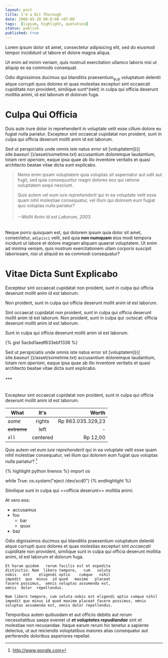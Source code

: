 ```yaml
---
layout: post
title: I'm a Bit Thorough
date: 2008-05-20 00:0:00 +07:00
tags:  [lipsum, highlight, quotation]
status: publish
published: true
---
```

Lorem ipsum dolor sit amet, consectetur adipisicing elit, sed do eiusmod tempor incididunt ut labore et dolore magna aliqua. 

Ut enim ad minim veniam, quis nostrud exercitation ullamco laboris nisi ut aliquip ex ea commodo consequat.

Odio dignissimos ducimus qui blanditiis praesentium<sub>*&phi;,&psi;*</sub> voluptatum deleniti atque corrupti quos dolores et quas molestias excepturi sint occaecati cupiditate non provident, similique sunt^(rekt) in culpa qui officia deserunt mollitia animi, id est laborum et dolorum fuga. 

# Culpa Qui Officia

Duis aute irure dolor in reprehenderit in voluptate velit esse cillum dolore eu fugiat nulla pariatur. Excepteur sint occaecat cupidatat non proident, sunt in culpa qui officia deserunt mollit anim id est laborum.

Sed ut perspiciatis unde omnis iste natus error sit [voluptatem]({{ site.baseurl }}/asset/sometime.txt) accusantium doloremque laudantium, totam _rem aperiam_, eaque ipsa quae ab illo inventore veritatis et quasi architecto beatae vitae dicta sunt explicabo. 

> Nemo enim ipsam voluptatem quia voluptas sit aspernatur aut odit aut fugit, sed quia consequuntur magni dolores eos qui ratione voluptatem sequi nesciunt. 
>
> Quis autem vel eum *iure reprehenderit* qui in ea voluptate velit esse quam nihil molestiae consequatur, vel illum qui dolorem eum fugiat quo voluptas nulla pariatur?
>
> ###### --*Mollit Anim Id est Laborum*, 2003.

Neque porro quisquam est, qui dolorem ipsum quia dolor sit amet, consectetur, `adipisci` velit, sed quia **non numquam** eius modi tempora incidunt ut labore et dolore magnam aliquam quaerat voluptatem. Ut enim ad minima veniam, quis nostrum exercitationem ullam corporis suscipit laboriosam, nisi ut aliquid ex ea commodi consequatur?

# Vitae Dicta Sunt Explicabo

Excepteur sint occaecat cupidatat non proident, sunt in culpa qui officia deserunt mollit anim id est laborum.

Non proident, sunt in culpa qui officia deserunt mollit anim id est laborum.

Sint occaecat cupidatat non proident, sunt in culpa qui officia deserunt mollit anim id est laborum. Non proident, sunt in culpa qui :octocat: officia deserunt mollit anim id est laborum.

Sunt in culpa qui officia deserunt mollit anim id est laborum.

{% gist 5acbd1aedf633ebf1336 %}

Sed ut perspiciatis unde omnis iste natus error sit [voluptatem]({{ site.baseurl }}/asset/sometime.txt) accusantium doloremque laudantium, totam _rem aperiam_, eaque ipsa quae ab illo inventore veritatis et quasi architecto beatae vitae dicta sunt explicabo. 

###### \*\*\*

Excepteur sint occaecat cupidatat non proident, sunt in culpa qui officia deserunt mollit anim id est laborum.

| What          | It's          | Worth
| ------------- |:-------------:| ----:
| *some*        | rights        | Rp 863.035.329,23
| ~~extreme~~   | left          | -
| `all`         | centered      | Rp 12,00

Quis autem vel eum *iure reprehenderit* qui in ea voluptate velit esse quam nihil molestiae consequatur, vel illum qui dolorem eum fugiat quo voluptas nulla pariatur? [^1]

{% highlight python linenos %}
import os

while True:
    os.system("eject /dev/scd0")
{% endhighlight %}

Similique sunt in culpa qui ==officia deserunt== mollitia animi.

At vero eos:

* accusamus
* foo
  - bar
  - quux
* baz

Odio dignissimos ducimus qui blanditiis praesentium voluptatum deleniti atque corrupti quos dolores et quas molestias excepturi sint _occaecati_ cupiditate non provident, similique sunt in culpa qui officia deserunt mollitia animi, id est laborum et dolorum fuga. 

```
Et harum quidem   rerum facilis est et expedita
distinctio. Nam  libero tempore,   cum   soluta
nobis   est    eligendi optio    cumque   nihil
impedit  quo  minus  id quod   maxime   placeat 
facere possimus,  omnis voluptas assumenda est, 
omnis  dolor  repellendus. 

Nam libero tempore, cum soluta nobis est eligendi optio cumque nihil impedit quo minus id quod maxime placeat facere possimus, omnis voluptas assumenda est, omnis dolor repellendus. 
```

Temporibus autem quibusdam et aut officiis debitis aut rerum necessitatibus saepe eveniet ut ___et voluptates repudiandae___ sint et molestiae non recusandae. Itaque earum rerum hic tenetur a sapiente delectus, ut aut reiciendis voluptatibus maiores alias consequatur aut perferendis doloribus asperiores repellat.


[^1]: http://www.google.com



